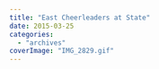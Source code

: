 ```yaml
---
title: "East Cheerleaders at State"
date: 2015-03-25
categories: 
  - "archives"
coverImage: "IMG_2829.gif"
---
```



